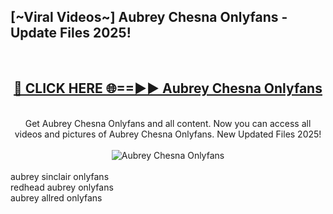 <h2>[~Viral Videos~] Aubrey Chesna Onlyfans - Update Files 2025!</h2>
<br>
<div align="center">
<h2><a href="https://betterlinks.top/A2PfLJ" rel="nofollow">🔴 CLICK HERE 🌐==►► Aubrey Chesna Onlyfans</a></h2>
<br>
Get Aubrey Chesna Onlyfans and all content. Now you can access all videos and pictures of Aubrey Chesna Onlyfans. New Updated Files 2025!
<br>
<br>
<a href="https://betterlinks.top/A2PfLJ" rel="nofollow" data-target="animated-image.originalLink"><img src="https://i.ibb.co.com/WyWwxjT/player-gif2.gif" alt="Aubrey Chesna Onlyfans" style="max-width: 100%; display: inline-block;" data-target="animated-image.originalImage"></a>
</div>
<br>
aubrey sinclair onlyfans<br>
redhead aubrey onlyfans<br>
aubrey allred onlyfans